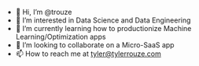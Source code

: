 - 👋 Hi, I’m @trouze
- 👀 I’m interested in Data Science and Data Engineering
- 🌱 I’m currently learning how to productionize Machine Learning/Optimization apps
- 💞️ I’m looking to collaborate on a Micro-SaaS app
- 📫 How to reach me at tyler@tylerrouze.com

<!---
trouze/trouze is a ✨ special ✨ repository because its `README.md` (this file) appears on your GitHub profile.
You can click the Preview link to take a look at your changes.
--->
